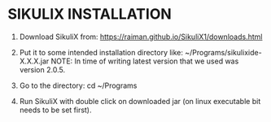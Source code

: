 SIKULIX INSTALLATION
===================

1. Download SikuliX from:
https://raiman.github.io/SikuliX1/downloads.html

2. Put it to some intended installation directory like:
~/Programs/sikulixide-X.X.X.jar
NOTE: In time of writing latest version that we used was version 2.0.5.

3. Go to the directory:
cd ~/Programs

4. Run SikuliX with double click on downloaded jar (on linux executable bit needs to be set first).
